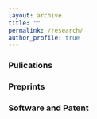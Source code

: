 ```yaml
---
layout: archive
title: ""
permalink: /research/
author_profile: true
---
```


### Pulications

### Preprints

### Software and Patent


